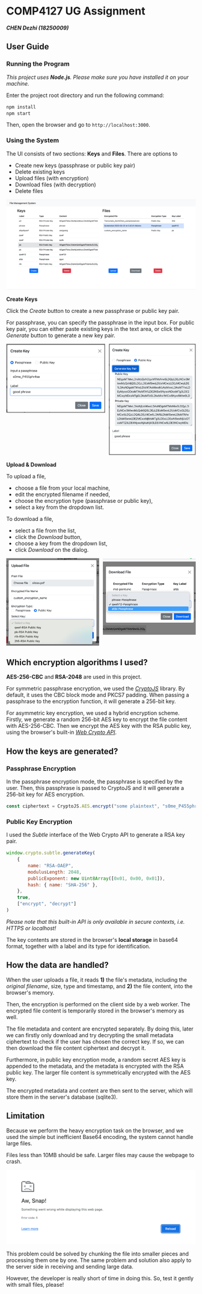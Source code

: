 # COMP4127 UG Assignment
___CHEN Dezhi (18250009)___

## User Guide
### Running the Program
_This project uses __Node.js__. Please make sure you have installed it on your machine._

Enter the project root directory and run the following command:
```bash
npm install
npm start
```
Then, open the browser and go to `http://localhost:3000`.

### Using the System
The UI consists of two sections: __Keys__ and __Files__.
There are options to
- Create new keys (passphrase or public key pair)
- Delete existing keys
- Upload files (with encryption)
- Download files (with decryption)
- Delete files

![Main UI](./pics/main.png)

__Create Keys__

Click the _Create_ button to create a new passphrase or public key pair.

For passphrase, you can specify the passphrase in the input box. For public key pair, you can either paste existing keys in the text area, or click the _Generate_ button to generate a new key pair.

<div style="display: flex">
    <div style="margin-right: 5px;"><img src="./pics/passphrase.png" /></div>
    <div style="margin-left: 5px;"><img src="./pics/public-key.png" /></div>
</div>


__Upload & Download__

To upload a file,
- choose a file from your local machine,
- edit the encrypted filename if needed,
- choose the encryption type (passphrase or public key),
- select a key from the dropdown list.

To download a file,
- select a file from the list,
- click the _Download_ button,
- choose a key from the dropdown list,
- click _Download_ on the dialog.


<div style="display: flex">
    <div style="margin-right: 5px;"><img src="./pics/upload.png" /></div>
    <div style="margin-left: 5px;"><img src="./pics/download.png" /></div>
</div>


## Which encryption algorithms I used?
__AES-256-CBC__ and __RSA-2048__ are used in this project.

For symmetric passphrase encryption, we used the [_CryptoJS_](https://cryptojs.gitbook.io/docs/) library.
By default, it uses the CBC block mode and PKCS7 padding.
When passing a passphrase to the encryption function, it will generate a 256-bit key.

For asymmetric key encryption, we used a hybrid encryption scheme. Firstly, we generate a random 256-bit AES key to encrypt the file content with AES-256-CBC.
Then we encrypt the AES key with the RSA public key, using
the browser's built-in [_Web Crypto API_](https://developer.mozilla.org/en-US/docs/Web/API/Web_Crypto_API).

## How the keys are generated?

### Passphrase Encryption
In the passphrase encryption mode, the passphrase is specified by the user. Then, this passphrase is passed to CryptoJS and it will generate a 256-bit key for AES encryption.

```javascript
const ciphertext = CryptoJS.AES.encrypt("some plaintext", "s0me_P455phr4se").toString()
```

### Public Key Encryption
I used the _Subtle_ interface of the Web Crypto API to generate a RSA key pair.

```javascript
window.crypto.subtle.generateKey(
    {
        name: "RSA-OAEP",
        modulusLength: 2048,
        publicExponent: new Uint8Array([0x01, 0x00, 0x01]),
        hash: { name: "SHA-256" },
    },
    true,
    ["encrypt", "decrypt"]
)
```

_Please note that this built-in API is only available in secure contexts, i.e. HTTPS or localhost!_

The key contents are stored in the browser's __local storage__ in base64 format, together with a label and its type for identification.

## How the data are handled?
When the user uploads a file, it reads __1)__ the file's metadata, including the _original filename_, size, type and timestamp, and __2)__ the file content, into the browser's memory.

Then, the encryption is performed on the client side by a web worker. The encrypted file content is temporarily stored in the browser's memory as well.

The file metadata and content are encrypted separately. By doing this, later we can firstly only download and try decrypting the small metadata ciphertext to check if the user has chosen the correct key.
If so, we can then download the file content ciphertext and decrypt it.

Furthermore, in public key encryption mode, a random secret AES key is appended to the metadata, and the metadata is encrypted with the RSA public key.
The larger file content is symmetrically encrypted with the AES key.

The encrypted metadata and content are then sent to the server, which will store them in the server's database (sqlite3).

## Limitation
Because we perform the heavy encryption task on the browser, and we used the simple but inefficient Base64 encoding, the system cannot handle large files.

Files less than 10MB should be safe. Larger files may cause the webpage to crash.

![Aw, Snap!](pics/aw-snap.png)

This problem could be solved by chunking the file into smaller pieces and processing them one by one.
The same problem and solution also apply to the server side in receiving and sending large data.

However, the developer is really short of time in doing this. So, test it gently with small files, please!
